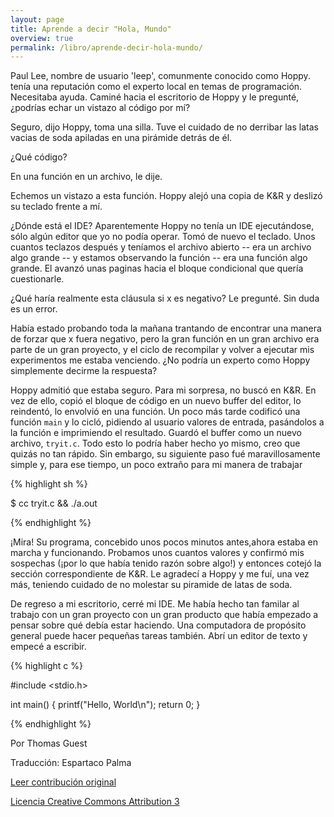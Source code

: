 ```yaml
---
layout: page
title: Aprende a decir "Hola, Mundo"
overview: true
permalink: /libro/aprende-decir-hola-mundo/
---
```


Paul Lee, nombre de usuario 'leep', comunmente conocido como Hoppy. tenía una reputación como el experto local en temas de programación. Necesitaba ayuda. Caminé hacia el escritorio de Hoppy y le pregunté, ¿podrías echar un vistazo al código por mí?

Seguro, dijo Hoppy, toma una silla. Tuve el cuidado de no derribar las latas vacias de soda apiladas en una pirámide detrás de él.

¿Qué código?

En una función en un archivo, le dije.

Echemos un vistazo a esta función. Hoppy alejó una copia de K&R y deslizó su teclado frente a mí.

¿Dónde está el IDE? Aparentemente Hoppy no tenía un IDE ejecutándose, sólo algún editor que yo no podía operar. Tomó de nuevo el teclado. Unos cuantos teclazos después y teníamos el archivo abierto -- era un archivo algo grande -- y estamos observando la función -- era una función algo grande. El avanzó unas paginas hacia el bloque condicional que quería cuestionarle.

¿Qué haría realmente esta cláusula si x es negativo? Le pregunté. Sin duda es un error.

Había estado probando toda la mañana trantando de encontrar una manera de forzar que x fuera negativo, pero la gran función en un gran archivo era parte de un gran proyecto, y el ciclo de recompilar y volver a ejecutar mis experimentos me estaba venciendo. ¿No podría un experto como Hoppy simplemente decirme la respuesta?

Hoppy admitió que estaba seguro. Para mi sorpresa, no buscó en K&R. En vez de ello, copió el bloque de código en un nuevo buffer del editor, lo reindentó, lo envolvió en una función. Un poco más tarde codificó una función `main` y lo cicló, pidiendo al usuario valores de entrada, pasándolos a la función e imprimiendo el resultado. Guardó el buffer como un nuevo archivo, `tryit.c`. Todo esto lo podría haber hecho yo mismo, creo que quizás no tan rápido. Sin embargo, su siguiente paso fué maravillosamente simple y, para ese tiempo, un poco extraño para mi manera de trabajar

{% highlight sh %}

$ cc tryit.c && ./a.out

{% endhighlight %}

¡Mira! Su programa, concebido unos pocos minutos antes,ahora estaba en marcha y funcionando. Probamos unos cuantos valores y confirmó mis sospechas (¡por lo que había tenido razón sobre algo!) y entonces cotejó la sección correspondiente de K&R. Le agradecí a Hoppy y me fuí, una vez más, teniendo cuidado de no molestar su piramide de latas de soda.

De regreso a mi escritorio, cerré mi IDE. Me había hecho tan familar al trabajo con un gran proyecto con un gran producto que había empezado a pensar sobre qué debía estar haciendo. Una computadora de propósito general puede hacer pequeñas tareas también. Abrí un editor de texto y empecé a escribir.

{% highlight c %}

#include <stdio.h>

int main()
{
    printf("Hello, World\n");
    return 0;
}

{% endhighlight %}

Por Thomas Guest 

Traducción: Espartaco Palma

[Leer contribución original](http://programmer.97things.oreilly.com/wiki/index.php/Learn_to_Say_%22Hello%2C_World%22)

[Licencia Creative Commons Attribution 3](http://creativecommons.org/licenses/by/3.0/us/deed.es)